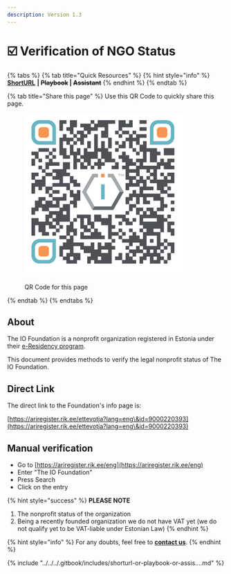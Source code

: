 ```yaml
---
description: Version 1.3
---
```


# ☑️ Verification of NGO Status

{% tabs %}
{% tab title="Quick Resources" %}
{% hint style="info" %}
[**ShortURL**](https://short.theiofoundation.org/tiofregistrationcheck) **|&#x20;**~~**Playbook**~~**&#x20;|&#x20;**~~**Assistant**~~
{% endhint %}
{% endtab %}

{% tab title="Share this page" %}
Use this QR Code to quickly share this page.

<figure><img src="../../../.gitbook/assets/TIOFVerificationofNGOstatus_4096x4096.png" alt="" width="375"><figcaption><p>QR Code for this page</p></figcaption></figure>
{% endtab %}
{% endtabs %}

## About

The IO Foundation is a nonprofit organization registered in Estonia under their [e-Residency program](https://www.e-resident.gov.ee/).

This document provides methods to verify the legal nonprofit status of The IO Foundation.

## **Direct Link**

The direct link to the Foundation's info page is:

[https://ariregister.rik.ee/ettevotja?lang=eng\&id=9000220393](https://ariregister.rik.ee/ettevotja?lang=eng\&id=9000220393)

## **Manual verification**

* Go to [https://ariregister.rik.ee/eng](https://ariregister.rik.ee/eng)
* Enter "The IO Foundation"
* Press Search
* Click on the entry

{% hint style="success" %}
**PLEASE NOTE**

1. The nonprofit status of the organization
2. Being a recently founded organization we do not have VAT yet (we do not qualify yet to be VAT-liable under Estonian Law)
{% endhint %}

{% hint style="info" %}
For any doubts, feel free to [**contact us**](mailto://Contact@TheIOFoundation.org).
{% endhint %}

{% include "../../../.gitbook/includes/shorturl-or-playbook-or-assis....md" %}
